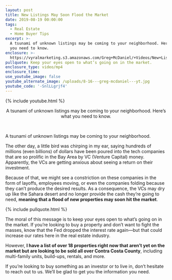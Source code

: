 ```yaml
---
layout: post
title: New Listings May Soon Flood the Market
date: 2019-08-19 00:00:00
tags:
  - Real Estate
  - Home Buyer Tips
excerpt: >-
  A tsunami of unknown listings may be coming to your neighborhood. Here’s what
  you need to know.
enclosure: >-
  https://vyralmarketing.s3.amazonaws.com/Greg+McDaniel/+Videos/New+Listings+May+Soon+Flood+the+Market.mp4
pullquote: Keep your eyes open to what’s going on in the market.
enclosure_type: video/mp4
enclosure_time:
use_youtube_image: false
youtube_alternate_image: /uploads/8-16---greg-mcdaniel---yt.jpg
youtube_code: '-SnlLLgrjf4'
---
```


{% include youtube.html %}

<center>A tsunami of unknown listings may be coming to your neighborhood. Here&rsquo;s what you need to know.</center>

&nbsp;

A tsunami of unknown listings may be coming to your neighborhood.

The other day, a little bird was chirping in my ear, saying hundreds of millions (even billions) of dollars have been poured into the tech companies that are so prolific in the Bay Area by VC (Venture Capital) money. Apparently, the VCs are getting anxious about seeing a return on their investment.

Because of that, we might see a constriction on these companies in the form of layoffs, employees moving, or even the companies folding because they can’t produce the desired results. As a consequence, the VCs may dry up like the Sahara desert and no longer provide the cash they’re going to need, **meaning that a flood of new properties may soon hit the market**.

{% include pullquote.html %}

The moral of this message is to keep your eyes open to what’s going on in the market. If you’re looking to buy a property and don’t want to fight the masses, know that the Fed dropped the interest rate again—but that could increase our rates here in the real estate industry.

However, **I have a list of over 18 properties right now that aren’t yet on the market but are looking to be sold all over Contra Costa County**, including multi-family units, build-ups, rentals, and more.

If you’re looking to buy something as an investor or to live in, don’t hesitate to reach out to us. We’ll be glad to get you the information you need.
